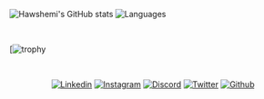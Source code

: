  
![Hawshemi's GitHub stats](https://github-readme-stats.vercel.app/api?username=hawshemi&count_private=true&show_icons=true&theme=transparent&hide_border=true&number_format=long) ![Languages](https://github-readme-stats.vercel.app/api/top-langs/?username=hawshemi&theme=transparent&hide_border=true&layout=compact)

<br>

[![trophy](https://github-profile-trophy.vercel.app/?username=hawshemi&theme=onedark)

<br>

<p align="center">
  <a href="https://linkedin.com/in/hawshemi"><img alt="Linkedin" title="Rasool Hashemi Linkedin" src="https://img.shields.io/badge/LinkedIn-133563?style=for-the-badge&logo=linkedin&logoColor=white"></a>
  <a href="https://instagram.com/rhawshemi"><img alt="Instagram" title="Rasool Hashemi Instagram" src="https://img.shields.io/badge/Instagram-133563?style=for-the-badge&logo=instagram&logoColor=white"></a>
  <a href="http://discordapp.com/users/369562056027799562"><img alt="Discord" title="Rasool Hashemi Discord Profile" src="https://img.shields.io/badge/Discord-133563?style=for-the-badge&logo=discord&logoColor=white"></a>
  <a href="http://twitter.com/hawshemi"><img alt="Twitter" title="Rasool Hashemi Twitter" src="https://img.shields.io/badge/Twitter-133563?style=for-the-badge&logo=twitter&logoColor=white"></a>
  <a href="https://github.com/hawshemi"><img alt="Github" title="Rasool Hashemi Github" src="https://img.shields.io/badge/github-133563.svg?style=for-the-badge&logo=github&logoColor=white"></a>
</p>

<br>
